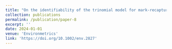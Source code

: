 ```yaml
---
title: "On the identifiability of the trinomial model for mark-recapture-recovery studies"
collection: publications
permalink: /publication/paper-8
excerpt: ''
date: 2024-01-01
venue: 'Environmetrics'
link: 'https://doi.org/10.1002/env.2827'
---
```

